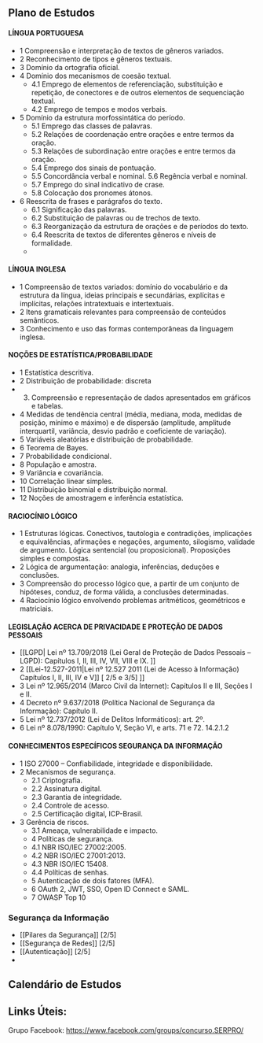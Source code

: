 
## Plano de Estudos

#### LÍNGUA PORTUGUESA
- 1 Compreensão e interpretação de textos de gêneros variados. 
- 2 Reconhecimento de tipos e gêneros textuais. 
- 3 Domínio da ortografia oficial. 
- 4 Domínio dos mecanismos de coesão textual. 
	- 4.1 Emprego de elementos de referenciação, substituição e repetição, de conectores e de outros elementos de sequenciação textual. 
	- 4.2 Emprego de tempos e modos verbais. 
- 5 Domínio da estrutura morfossintática do período. 
	- 5.1 Emprego das classes de palavras. 
	- 5.2 Relações de coordenação entre orações e entre termos da oração.
	- 5.3 Relações de subordinação entre orações e entre termos da oração. 
	- 5.4 Emprego dos sinais de pontuação. 
	- 5.5 Concordância verbal e nominal. 5.6 Regência verbal e nominal. 
	- 5.7 Emprego do sinal indicativo de crase.
	- 5.8 Colocação dos pronomes átonos. 
- 6 Reescrita de frases e parágrafos do texto. 
	- 6.1 Significação das palavras. 
	- 6.2 Substituição de palavras ou de trechos de texto.
	- 6.3 Reorganização da estrutura de orações e de períodos do texto. 
	- 6.4 Reescrita de textos de diferentes gêneros e níveis de formalidade.
	- 
#### LÍNGUA INGLESA
- 1 Compreensão de textos variados: domínio do vocabulário e da estrutura da língua, ideias principais e secundárias, explícitas e implícitas, relações intratextuais e intertextuais. 
- 2 Itens gramaticais relevantes para compreensão de conteúdos semânticos. 
- 3 Conhecimento e uso das formas contemporâneas da linguagem inglesa.

#### NOÇÕES DE ESTATÍSTICA/PROBABILIDADE
- 1 Estatística descritiva.
- 2 Distribuição de probabilidade: discreta
- 3. Compreensão e representação de dados apresentados em gráficos e tabelas.
- 4 Medidas de tendência central (média, mediana, moda, medidas de posição, mínimo e máximo) e de dispersão (amplitude, amplitude interquartil, variância, desvio padrão e coeficiente de variação). 
- 5 Variáveis aleatórias e distribuição de probabilidade.
- 6 Teorema de Bayes. 
- 7 Probabilidade condicional. 
- 8 População e amostra. 
- 9 Variância e covariância. 
- 10 Correlação linear simples. 
- 11 Distribuição binomial e distribuição normal. 
- 12 Noções de amostragem e inferência estatística. 
#### RACIOCÍNIO LÓGICO
- 1 Estruturas lógicas. Conectivos, tautologia e contradições, implicações e equivalências, afirmações e negações, argumento, silogismo, validade de argumento. Lógica sentencial (ou proposicional). Proposições simples e compostas. 
- 2 Lógica de argumentação: analogia, inferências, deduções e conclusões. 
- 3 Compreensão do processo lógico que, a partir de um conjunto de hipóteses, conduz, de forma válida, a conclusões determinadas. 
- 4 Raciocínio lógico envolvendo problemas aritméticos, geométricos e matriciais. 

#### LEGISLAÇÃO ACERCA DE PRIVACIDADE E PROTEÇÃO DE DADOS PESSOAIS
- [[LGPD| Lei nº 13.709/2018 (Lei Geral de Proteção de Dados Pessoais – LGPD): Capítulos I, II, III, IV, VII, VIII e IX. ]]
- 2 [[Lei-12.527-2011|Lei nº 12.527 2011 (Lei de Acesso à Informação) Capítulos I, II, III, IV e V]] \[ 2/5 e 3/5\] ]]
- 3 Lei nº 12.965/2014 (Marco Civil da Internet): Capítulos II e III, Seções I e II. 
- 4 Decreto nº 9.637/2018 (Política Nacional de Segurança da Informação): Capítulo II. 
- 5 Lei nº 12.737/2012 (Lei de Delitos Informáticos): art. 2º. 
- 6 Lei nº 8.078/1990: Capítulo V, Seção VI, e arts. 71 e 72. 14.2.1.2 

#### CONHECIMENTOS ESPECÍFICOS SEGURANÇA DA INFORMAÇÃO
- 1 ISO 27000 – Confiabilidade, integridade e disponibilidade. 
- 2 Mecanismos de segurança. 
	- 2.1 Criptografia. 
	- 2.2 Assinatura digital. 
	- 2.3 Garantia de integridade.
	- 2.4 Controle de acesso.
	- 2.5 Certificação digital, ICP-Brasil. 
- 3 Gerência de riscos. 
	- 3.1 Ameaça, vulnerabilidade e impacto. 
	- 4 Políticas de segurança. 
	- 4.1 NBR ISO/IEC 27002:2005. 
	- 4.2 NBR ISO/IEC 27001:2013. 
	- 4.3 NBR ISO/IEC 15408. 
	- 4.4 Políticas de senhas. 
	- 5 Autenticação de dois fatores (MFA). 
	- 6 OAuth 2, JWT, SSO, Open ID Connect e SAML. 
	- 7 OWASP Top 10

### Segurança da Informação
- [[Pilares da Segurança]] \[2/5\]
- [[Segurança de Redes]] \[2/5\]
- [[Autenticação]] \[2/5\]
- 
## Calendário de Estudos


## Links Úteis:
Grupo Facebook: https://www.facebook.com/groups/concurso.SERPRO/ 

